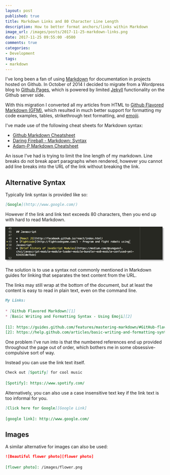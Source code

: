 ```yaml
---
layout: post
published: true
title: Markdown Links and 80 Character Line Length
description: How to better format anchors/links within Markdown
image_url: /images/posts/2017-11-25-markdown-links.png
date: 2017-11-25 09:55:00 -0500
comments: true
categories:
- Development
tags:
- markdown
---
```


I've long been a fan of using [Markdown] for documentation in projects
hosted on Github. In October of 2014 I decided to migrate from a Wordpress
blog to [Github Pages], which is powered by limited [Jekyll]
functionality on the Github server side.

With this migration I converted all my articles from HTML to
[Github Flavored Markdown (GFM)], which resulted in much better support for
formatting my code examples, tables, strikethrough text formatting, and
[emojii][Github Markdown - Emojii].
<!--more-->

I've made use of the following cheat sheets for Markdown syntax:

* [Github Markdown Cheatsheet]
* [Daring Fireball - Markdown: Syntax]
* [Adam-P Markdown Cheatsheet]

An issue I've had is trying to limit the line length of my markdown. Line
breaks do not break apart paragraphs when rendered, however you cannot add line
breaks into the URL of the link without breaking the link.

## Alternative Syntax

Typically link syntax is provided like so:

```markdown
[Google](http://www.google.com/)
```

However if the link and link text exceeds 80 characters, then you end up with
hard to read Markdown.

![Link exceeding limit][Sublime example of link exceeding 80 character limit]

The solution is to use a syntax not commonly mentioned in Markdown guides for
linking that separates the text content from the URL.

The links may still wrap at the bottom of the document, but at least the
content is easy to read in plain text, even on the command line.

``` markdown
My Links:

* [Github Flavored Markdown][1]
* [Basic Writing and Formatting Syntax - Using Emoji][2]

[1]: https://guides.github.com/features/mastering-markdown/#GitHub-flavored-markdown
[2]: https://help.github.com/articles/basic-writing-and-formatting-syntax/#using-emoji
```

One problem I've run into is that the numbered references end up provided
throughout the page out of order, which bothers me in some obsessive-compulsive
sort of way.

Instead you can use the link text itself.

``` markdown
Check out [Spotify] for cool music

[Spotify]: https://www.spotify.com/
```

Alternatively, you can also use a case insensitive text key if the link text is
too informal for you.

``` markdown
[Click here for Google][Google Link]

[google link]: http://www.google.com/
```

## Images

A similar alternative for images can also be used:

``` markdown
![Beautiful flower photo][flower photo]

[flower photo]: /images/flower.png
```

[Markdown]: https://en.wikipedia.org/wiki/Markdown
[Github Pages]: https://help.github.com/articles/what-is-github-pages/
[Jekyll]: https://jekyllrb.com/
[Github Flavored Markdown (GFM)]: https://guides.github.com/features/mastering-markdown/#GitHub-flavored-markdown
[Github Markdown - Emojii]: https://help.github.com/articles/basic-writing-and-formatting-syntax/#using-emoji
[Github Markdown Cheatsheet]: https://guides.github.com/pdfs/markdown-cheatsheet-online.pdf
[Daring Fireball - Markdown: Syntax]: https://daringfireball.net/projects/markdown/syntax
[Adam-P Markdown Cheatsheet]: https://github.com/adam-p/markdown-here/wiki/Markdown-Cheatsheet
[Sublime example of link exceeding 80 character limit]: /images/posts/2017-11-25-markdown-links.png
